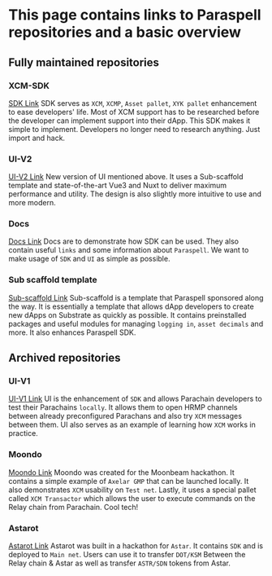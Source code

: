 # This page contains links to Paraspell repositories and a basic overview

## Fully maintained repositories

### XCM-SDK
[SDK Link](https://github.com/paraspell/xcm-sdk)
SDK serves as `XCM`, `XCMP`, `Asset pallet`, `XYK pallet` enhancement to ease developers' life. Most of XCM support has to be researched before the developer can implement support into their dApp. This SDK makes it simple to implement. Developers no longer need to research anything. Just import and hack.

### UI-V2
[UI-V2 Link](https://github.com/paraspell/ui-v2) New version of UI mentioned above. It uses a Sub-scaffold template and state-of-the-art Vue3 and Nuxt to deliver maximum performance and utility. The design is also slightly more intuitive to use and more modern.

### Docs
[Docs Link](https://github.com/paraspell/docs) Docs are to demonstrate how SDK can be used. They also contain useful `links` and some information about `Paraspell`. We want to make usage of `SDK` and `UI` as simple as possible.

### Sub scaffold template
[Sub-scaffold Link](https://github.com/kodadot/sub-scaffold) Sub-scaffold is a template that Paraspell sponsored along the way. It is essentially a template that allows dApp developers to create new dApps on Substrate as quickly as possible. It contains preinstalled packages and useful modules for managing `logging in`, `asset decimals` and more. It also enhances Paraspell SDK.

## Archived repositories

### UI-V1
[UI-V1 Link](https://github.com/paraspell/ui-v1) UI is the enhancement of `SDK` and allows Parachain developers to test their Parachains `locally`. It allows them to open HRMP channels between already preconfigured Parachans and also try `XCM` messages between them. UI also serves as an example of learning how `XCM` works in practice.

### Moondo
[Moondo Link](https://github.com/paraspell/moondo) Moondo was created for the Moonbeam hackathon. It contains a simple example of `Axelar GMP` that can be launched locally. It also demonstrates `XCM` usability on `Test net`. Lastly, it uses a special pallet called `XCM Transactor` which allows the user to execute commands on the Relay chain from Parachain. Cool tech!

### Astarot
[Astarot Link](https://github.com/paraspell/astarot) Astarot was built in a hackathon for `Astar`. It contains `SDK` and is deployed to `Main net`. Users can use it to transfer `DOT/KSM` Between the Relay chain & Astar as well as transfer `ASTR/SDN` tokens from Astar.